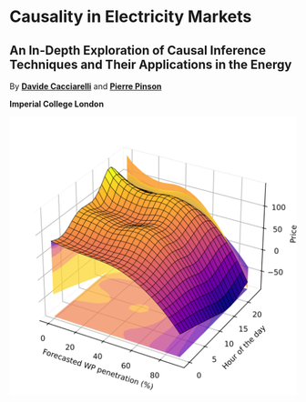 # Causality in Electricity Markets

## An In-Depth Exploration of Causal Inference Techniques and Their Applications in the Energy 

By [**Davide Cacciarelli**](https://sites.google.com/view/dcacciarelli) and [**Pierre Pinson**](https://pierrepinson.com/)

**Imperial College London**

<img src="penetration_apx.png" alt="cover photo" align="center" width="600px"/>